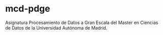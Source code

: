 # mcd-pdge
 Asignatura Procesamiento de Datos a Gran Escala del Master en Ciencias de Datos de la Universidad Autónoma de Madrid.
